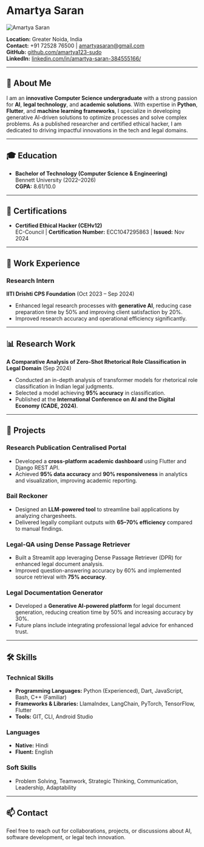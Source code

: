 # Amartya Saran

![Amartya Saran](https://drive.google.com/file/d/1akRZ7Pq775Lfuk4xyH_IneXsvR2MjpkF/view?usp=sharing)

**Location:** Greater Noida, India  
**Contact:** +91 72528 76500 | [amartyasaran@gmail.com](mailto:amartyasaran@gmail.com)  
**GitHub:** [github.com/amartya123-sudo](https://github.com/amartya123-sudo)  
**LinkedIn:** [linkedin.com/in/amartya-saran-384555166/](https://www.linkedin.com/in/amartya-saran-384555166/)  

---

## 🌟 About Me

I am an **innovative Computer Science undergraduate** with a strong passion for **AI**, **legal technology**, and **academic solutions**. With expertise in **Python**, **Flutter**, and **machine learning frameworks**, I specialize in developing generative AI-driven solutions to optimize processes and solve complex problems. As a published researcher and certified ethical hacker, I am dedicated to driving impactful innovations in the tech and legal domains.

---

## 🎓 Education

- **Bachelor of Technology (Computer Science & Engineering)**  
  Bennett University (2022–2026)  
  **CGPA:** 8.61/10.0  

---

## 📜 Certifications

- **Certified Ethical Hacker (CEHv12)**  
  EC-Council | **Certification Number:** ECC1047295863 | **Issued:** Nov 2024  

---

## 💼 Work Experience

### Research Intern  
**IITI Drishti CPS Foundation** (Oct 2023 – Sep 2024)  
- Enhanced legal research processes with **generative AI**, reducing case preparation time by 50% and improving client satisfaction by 20%.  
- Improved research accuracy and operational efficiency significantly.  

---

## 📊 Research Work

**A Comparative Analysis of Zero-Shot Rhetorical Role Classification in Legal Domain** (Sep 2024)  
- Conducted an in-depth analysis of transformer models for rhetorical role classification in Indian legal judgments.  
- Selected a model achieving **95% accuracy** in classification.  
- Published at the **International Conference on AI and the Digital Economy (CADE, 2024)**.  

---

## 🔧 Projects

### **Research Publication Centralised Portal**  
- Developed a **cross-platform academic dashboard** using Flutter and Django REST API.  
- Achieved **95% data accuracy** and **90% responsiveness** in analytics and visualization, improving academic reporting.  

### **Bail Reckoner**  
- Designed an **LLM-powered tool** to streamline bail applications by analyzing chargesheets.  
- Delivered legally compliant outputs with **65–70% efficiency** compared to manual findings.  

### **Legal-QA using Dense Passage Retriever**  
- Built a Streamlit app leveraging Dense Passage Retriever (DPR) for enhanced legal document analysis.  
- Improved question-answering accuracy by 60% and implemented source retrieval with **75% accuracy**.  

### **Legal Documentation Generator**  
- Developed a **Generative AI-powered platform** for legal document generation, reducing creation time by 50% and increasing accuracy by 30%.  
- Future plans include integrating professional legal advice for enhanced trust.  

---

## 🛠️ Skills

### Technical Skills
- **Programming Languages:** Python (Experienced), Dart, JavaScript, Bash, C++ (Familiar)  
- **Frameworks & Libraries:** LlamaIndex, LangChain, PyTorch, TensorFlow, Flutter  
- **Tools:** GIT, CLI, Android Studio  

### Languages
- **Native:** Hindi  
- **Fluent:** English  

### Soft Skills
- Problem Solving, Teamwork, Strategic Thinking, Communication, Leadership, Adaptability  

---

## 📫 Contact

Feel free to reach out for collaborations, projects, or discussions about AI, software development, or legal tech innovation.
